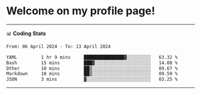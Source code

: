 # Welcome on my profile page!
<!-- print(("dralla"[::-1]+"s").capitalize()) -->

<!-- ---
👨🏻‍💻 **Busy With**
* Learning new Skills.
* Building small Projects.
* Being helpful. -->

---
📊 **Coding Stats**
<!--START_SECTION:waka-->

```txt
From: 06 April 2024 - To: 13 April 2024

YAML         1 hr 9 mins     ███████████████▓░░░░░░░░░   63.32 %
Bash         15 mins         ███▓░░░░░░░░░░░░░░░░░░░░░   14.08 %
Other        10 mins         ██▒░░░░░░░░░░░░░░░░░░░░░░   09.67 %
Markdown     10 mins         ██▒░░░░░░░░░░░░░░░░░░░░░░   09.59 %
JSON         3 mins          ▓░░░░░░░░░░░░░░░░░░░░░░░░   03.25 %
```

<!--END_SECTION:waka-->
---
